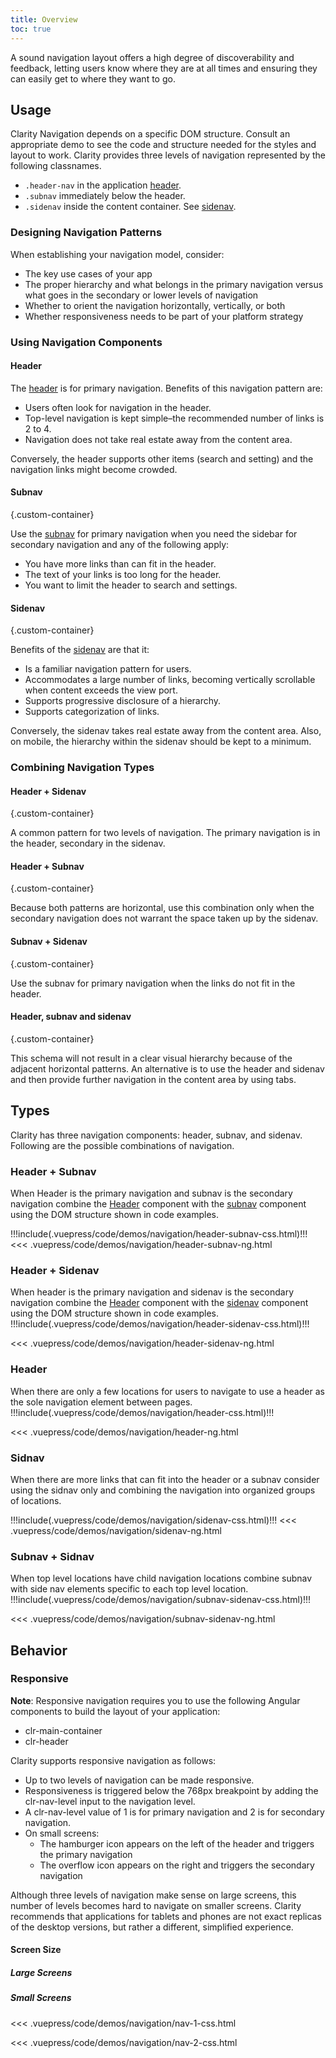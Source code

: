 ```yaml
---
title: Overview
toc: true
---
```


A sound navigation layout offers a high degree of discoverability and feedback, letting users know where they are at all times and ensuring they can easily get to where they want to go.

## Usage

Clarity Navigation depends on a specific DOM structure. Consult an appropriate demo to see the code and structure needed for the styles and layout to work. Clarity provides three levels of navigation represented by the following classnames.

- `.header-nav` in the application [header](/angular-components/header).
- `.subnav` immediately below the header.
- `.sidenav` inside the content container. See [sidenav](/angular-components/sidenav).

### Designing Navigation Patterns

When establishing your navigation model, consider:

- The key use cases of your app
- The proper hierarchy and what belongs in the primary navigation versus what goes in the secondary or lower levels of navigation
- Whether to orient the navigation horizontally, vertically, or both
- Whether responsiveness needs to be part of your platform strategy

### Using Navigation Components

<div class="clr-row">
<div class="clr-col">

#### Header

<ClrImage cds-layout="m-t:md" title="An image showing the viewport with header container element placement at the top of a viewport. There is a dotted blue line around the header element." src="/images/foundation/navigation/header.png" />
</div>
<div class="clr-col" cds-layout="m-t:xl">

The <a href="/angular-components/header/">header</a> is for primary navigation. Benefits of this navigation pattern are:

- Users often look for navigation in the header.
- Top-level navigation is kept simple–the recommended number of links is 2 to 4.
- Navigation does not take real estate away from the content area.

Conversely, the header supports other items (search and setting) and the navigation links might become crowded.

</div>
</div>

<div class="clr-row">
<div class="clr-col">

#### Subnav

<ClrImage cds-layout="m-t:md" title="An image showing the viewport with a subnav container element. There is a dotted blue line around the subnav element." src="/images/foundation/navigation/subnav.png" />
</div>
<div class="clr-col" cds-layout="m-t:xl">

{.custom-container}

Use the <a href="/angular-components/header/#subnav">subnav</a> for primary navigation when you need the sidebar for secondary navigation and any of the following apply:

- You have more links than can fit in the header.
- The text of your links is too long for the header.
- You want to limit the header to search and settings.

</div>
</div>

<div class="clr-row">
<div class="clr-col">

#### Sidenav

<ClrImage cds-layout="m-t:md" title="An image showing the viewport with a sidenav container element placed on the left side of the viewport. There is a dotted blue line around the sidenav element." src="/images/foundation/navigation/sidenav.png" />
</div>
<div class="clr-col" cds-layout="m-t:xl">

{.custom-container}

Benefits of the <a href="/angular-components/sidenav/">sidenav</a> are that it:

- Is a familiar navigation pattern for users.
- Accommodates a large number of links, becoming vertically scrollable when content exceeds the view port.
- Supports progressive disclosure of a hierarchy.
- Supports categorization of links.

Conversely, the sidenav takes real estate away from the content area. Also, on mobile, the hierarchy within the sidenav should be kept to a minimum.

</div>
</div>

### Combining Navigation Types

<div class="clr-row">
<div class="clr-col">

#### Header + Sidenav

<ClrImage cds-layout="m-t:md" title="An image showing the viewport with a sidenav container element placed under the header and on the left side of the viewport. There is a dotted blue line around the both the sidenav element and the header element." src="/images/foundation/navigation/header_sidenav.png" />
</div>
<div class="clr-col" cds-layout="m-t:xl">

{.custom-container}

A common pattern for two levels of navigation. The primary navigation is in the header, secondary in the sidenav.

</div>
</div>

<div class="clr-row">
<div class="clr-col">

#### Header + Subnav

<ClrImage cds-layout="m-t:md" title="An image showing the viewport with a subnav container element placed under the header. There is a dotted blue line around the both the subnav element and the header element." src="/images/foundation/navigation/header_subnav.png" />
</div>
<div class="clr-col" cds-layout="m-t:xl">

{.custom-container}

Because both patterns are horizontal, use this combination only when the secondary navigation does not warrant the space taken up by the sidenav.

</div>
</div>

<div class="clr-row">
<div class="clr-col">

#### Subnav + Sidenav

<ClrImage cds-layout="m-t:md" title="An image showing the viewport with a sidenav container element underneath a subnav container element. There is a dotted blue line around the both the subnav container element and the sidenav container element." src="/images/foundation/navigation/header_subnav.png" />
</div>
<div class="clr-col" cds-layout="m-t:xl">

{.custom-container}

Use the subnav for primary navigation when the links do not fit in the header.

</div>
</div>

<div class="clr-row">
<div class="clr-col">

#### Header, subnav and sidenav

<ClrImage cds-layout="m-t:md" title="An image showing the viewport with a sidenav container element underneath a subnav container element and the subnav container element is under the header container. There is a dotted blue line around the the subnav container element, the sidenav container element and the header container element." src="/images/foundation/navigation/header_subnav_sidenav.png" />
</div>
<div class="clr-col" cds-layout="m-t:xl">

{.custom-container}

This schema will not result in a clear visual hierarchy because of the adjacent horizontal patterns. An alternative is to use the header and sidenav and then provide further navigation in the content area by using tabs.

</div>
</div>

## Types

Clarity has three navigation components: header, subnav, and sidenav. Following are the possible combinations of navigation.

### Header + Subnav

When Header is the primary navigation and subnav is the secondary navigation combine the [Header](/angular-components/header) component with the [subnav](/angular-components/header#subnav) component using the DOM structure shown in code examples.

<!-- // Need code+demo here w/ subnav -->
<doc-demo>
!!!include(.vuepress/code/demos/navigation/header-subnav-css.html)!!!
</doc-demo>

<doc-code>
<<< .vuepress/code/demos/navigation/header-subnav-ng.html
</doc-code>

### Header + Sidenav

When header is the primary navigation and sidenav is the secondary navigation combine the [Header](/angular-components/header) component with the [sidenav](/angular-components/sidenav) component using the DOM structure shown in code examples.
<doc-demo>
!!!include(.vuepress/code/demos/navigation/header-sidenav-css.html)!!!
</doc-demo>

<doc-code>
<<< .vuepress/code/demos/navigation/header-sidenav-ng.html
</doc-code>

### Header

When there are only a few locations for users to navigate to use a header as the sole navigation element between pages.
<doc-demo>
!!!include(.vuepress/code/demos/navigation/header-css.html)!!!
</doc-demo>

<doc-code>
<<< .vuepress/code/demos/navigation/header-ng.html
</doc-code>

### Sidnav

When there are more links that can fit into the header or a subnav consider using the sidnav only and combining the navigation into organized groups of locations.

<doc-demo>
!!!include(.vuepress/code/demos/navigation/sidenav-css.html)!!!
</doc-demo>

<doc-code>
<<< .vuepress/code/demos/navigation/sidenav-ng.html
</doc-code>

### Subnav + Sidnav

When top level locations have child navigation locations combine subnav with side nav elements specific to each top level location.
<doc-demo>
!!!include(.vuepress/code/demos/navigation/subnav-sidenav-css.html)!!!
</doc-demo>

<doc-code>
<<< .vuepress/code/demos/navigation/subnav-sidenav-ng.html
</doc-code>

## Behavior

### Responsive

**Note**: Responsive navigation requires you to use the following Angular components to build the layout of your application:

- clr-main-container
- clr-header

Clarity supports responsive navigation as follows:

- Up to two levels of navigation can be made responsive.
- Responsiveness is triggered below the 768px breakpoint by adding the clr-nav-level input to the navigation level.
- A clr-nav-level value of 1 is for primary navigation and 2 is for secondary navigation.
- On small screens:
  - The hamburger icon appears on the left of the header and triggers the primary navigation
  - The overflow icon appears on the right and triggers the secondary navigation

<cds-alert-group status="warning" type="default">
<cds-alert>Although three levels of navigation make sense on large screens, this number of levels becomes hard to navigate on smaller screens. Clarity recommends that applications for tablets and phones are not exact replicas of the desktop versions, but rather a different, simplified experience.</cds-alert>
</cds-alert-group>

#### Screen Size

##### Large Screens

<ClrImage cds-layout="m-t:md" title="Large Screen Navigation" src="/images/foundation/navigation/header_sidenav_large.png" />

##### Small Screens

<div class="clr-row">
<div class="clr-col">

<DocVideo src="/images/foundation/navigation/navLevel1.mp4" :width="468" :autoplay="true"></DocVideo>

<doc-code>
<<< .vuepress/code/demos/navigation/nav-1-css.html
</doc-code>
</div>
<div class="clr-col">

<DocVideo src="/images/foundation/navigation/navLevel2.mp4" :width="468" :autoplay="true"></DocVideo>
<doc-code>
<<< .vuepress/code/demos/navigation/nav-2-css.html
</doc-code>

</div>
</div>
